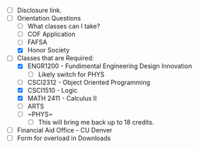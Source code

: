 - [ ] Disclosure link.
- [ ] Orientation Questions
	- [ ] What classes can I take?
	- [ ] COF Application
	- [ ] FAFSA
	- [x] Honor Society
- [ ] Classes that are Required:
	- [x] ENGR1200 - Fundimental Engineering Design Innovation
		- [ ] Likely switch for PHYS
	- [ ] CSCI2312 - Object Oriented Programming
	- [x] CSCI1510 - Logic
	- [x] MATH 2411 - Calculus II
	- [ ] ARTS
	- [ ] ~PHYS~
		- [ ] This will bring me back up to 18 credits.
- [ ] Financial Aid Office - CU Denver
- [ ] Form for overload in Downloads